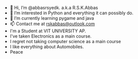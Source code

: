- 👋 Hi, I’m @abbasrsyedk. a.k.a R.S.K.Abbas
- 👀 I’m interested in Python and everything it can possibly do. 
- 🌱 I’m currently learning pygame and java
- 📫 Contact me at rskabbas@outlook.com
- I'm a Student at VIT UNIVERSITY AP.
- I've taken Electronics as a main course.
- I regret not taking computer science as a main course 
- I like everything about Automobiles.
- Peace 
